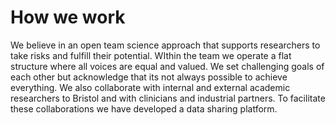 # How we work


We believe in an open team science approach that supports researchers to take risks and fulfill their potential. WIthin the team we operate a flat structure where all voices are equal and valued. We set challenging goals of each other but acknowledge that its not always possible to achieve everything. We also collaborate with internal and external academic researchers to Bristol and with clinicians and industrial partners. To facilitate these collaborations we have developed a data sharing platform.
